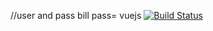 //user and pass bill pass= vuejs
[![Build Status](https://travis-ci.org/urvaius/vue-spa.svg?branch=master)](https://travis-ci.org/urvaius/vue-spa)


